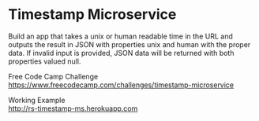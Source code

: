 # Timestamp Microservice

Build an app that takes a unix or human readable time in the URL and outputs the result in JSON with properties unix and human with the proper data. If invalid input is provided, JSON data will be returned with both properties valued null.

Free Code Camp Challenge<br />
https://www.freecodecamp.com/challenges/timestamp-microservice

Working Example<br />
http://rs-timestamp-ms.herokuapp.com
